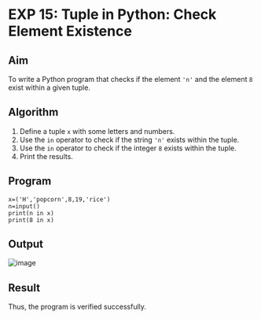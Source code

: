 # EXP 15: Tuple in Python: Check Element Existence

## Aim
To write a Python program that checks if the element `'n'` and the element `8` exist within a given tuple.

## Algorithm
1. Define a tuple `x` with some letters and numbers.
2. Use the `in` operator to check if the string `'n'` exists within the tuple.
3. Use the `in` operator to check if the integer `8` exists within the tuple.
4. Print the results.

## Program
```
x=('H','popcorn',8,19,'rice')
n=input()
print(n in x)
print(8 in x)
```

## Output
![image](https://github.com/user-attachments/assets/6346825a-292a-4d8b-863f-1bc201b4399d)

## Result
Thus, the program is verified successfully.

